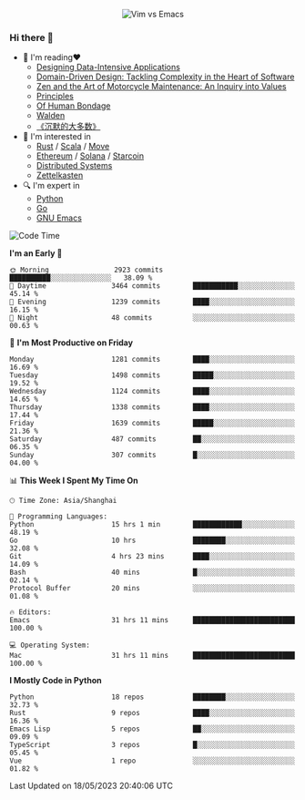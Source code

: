 <p align="center">
    <img src="https://gist.githubusercontent.com/coldnight/e696baffb094e71c96cb302118878eae/raw/40ea5053a6f66cc65f90f437e4173497da225958/banner.gif" alt="Vim vs Emacs" />
</p>

### Hi there 👋

- 📖 I'm reading❤️
    + [Designing Data-Intensive Applications](https://www.oreilly.com/library/view/designing-data-intensive-applications/9781491903063/)
    + [Domain-Driven Design: Tackling Complexity in the Heart of Software](https://www.dddcommunity.org/book/evans_2003/)
    + [Zen and the Art of Motorcycle Maintenance: An Inquiry into Values](https://en.wikipedia.org/wiki/Zen_and_the_Art_of_Motorcycle_Maintenance)
    + [Principles](https://www.principles.com/)
    + [Of Human Bondage](https://en.wikipedia.org/wiki/Of_Human_Bondage)
    + [Walden](https://en.wikipedia.org/wiki/Walden)
    + [《沉默的大多数》](https://en.wikipedia.org/wiki/Silent_majority)
- 🌱 I'm interested in
    + [Rust](https://www.rust-lang.org/) / [Scala](https://www.scala-lang.org/) / [Move](https://github.com/move-language/move/)
    + [Ethereum](https://ethereum.org/en/) / [Solana](https://solana.com/) / [Starcoin](https://github.com/starcoinorg/starcoin)
	+ [Distributed Systems](https://www.linuxzen.com/notes/topics/20200320174417_%E5%88%86%E5%B8%83%E5%BC%8F/)
	+ [Zettelkasten](https://www.linuxzen.com/notes/notes/20220120080920-slip_box/)
- 🔍 I'm expert in
    + [Python](https://www.python.org/)
    + [Go](https://go.dev/)
    + [GNU Emacs](https://www.gnu.org/software/emacs/)

<!--START_SECTION:waka-->
![Code Time](http://img.shields.io/badge/Code%20Time-2%2C146%20hrs%2048%20mins-blue)

**I'm an Early 🐤** 

```text
🌞 Morning                2923 commits        ██████████░░░░░░░░░░░░░░░   38.09 % 
🌆 Daytime                3464 commits        ███████████░░░░░░░░░░░░░░   45.14 % 
🌃 Evening                1239 commits        ████░░░░░░░░░░░░░░░░░░░░░   16.15 % 
🌙 Night                  48 commits          ░░░░░░░░░░░░░░░░░░░░░░░░░   00.63 % 
```
📅 **I'm Most Productive on Friday** 

```text
Monday                   1281 commits        ████░░░░░░░░░░░░░░░░░░░░░   16.69 % 
Tuesday                  1498 commits        █████░░░░░░░░░░░░░░░░░░░░   19.52 % 
Wednesday                1124 commits        ████░░░░░░░░░░░░░░░░░░░░░   14.65 % 
Thursday                 1338 commits        ████░░░░░░░░░░░░░░░░░░░░░   17.44 % 
Friday                   1639 commits        █████░░░░░░░░░░░░░░░░░░░░   21.36 % 
Saturday                 487 commits         ██░░░░░░░░░░░░░░░░░░░░░░░   06.35 % 
Sunday                   307 commits         █░░░░░░░░░░░░░░░░░░░░░░░░   04.00 % 
```


📊 **This Week I Spent My Time On** 

```text
🕑︎ Time Zone: Asia/Shanghai

💬 Programming Languages: 
Python                   15 hrs 1 min        ████████████░░░░░░░░░░░░░   48.19 % 
Go                       10 hrs              ████████░░░░░░░░░░░░░░░░░   32.08 % 
Git                      4 hrs 23 mins       ████░░░░░░░░░░░░░░░░░░░░░   14.09 % 
Bash                     40 mins             █░░░░░░░░░░░░░░░░░░░░░░░░   02.14 % 
Protocol Buffer          20 mins             ░░░░░░░░░░░░░░░░░░░░░░░░░   01.08 % 

🔥 Editors: 
Emacs                    31 hrs 11 mins      █████████████████████████   100.00 % 

💻 Operating System: 
Mac                      31 hrs 11 mins      █████████████████████████   100.00 % 
```

**I Mostly Code in Python** 

```text
Python                   18 repos            ████████░░░░░░░░░░░░░░░░░   32.73 % 
Rust                     9 repos             ████░░░░░░░░░░░░░░░░░░░░░   16.36 % 
Emacs Lisp               5 repos             ██░░░░░░░░░░░░░░░░░░░░░░░   09.09 % 
TypeScript               3 repos             █░░░░░░░░░░░░░░░░░░░░░░░░   05.45 % 
Vue                      1 repo              ░░░░░░░░░░░░░░░░░░░░░░░░░   01.82 % 
```




 Last Updated on 18/05/2023 20:40:06 UTC
<!--END_SECTION:waka-->

